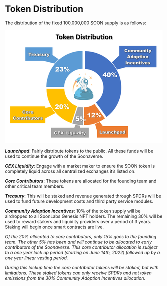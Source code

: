 # Token Distribution

The distribution of the fixed 100,000,000 SOON supply is as follows:

![](<../.gitbook/assets/image (22).png>)

_**Launchpad**_: Fairly distribute tokens to the public. All these funds will be used to continue the growth of the Soonaverse.

_**CEX Liquidity**_: Engage with a market maker to ensure the SOON token is completely liquid across all centralized exchanges it’s listed on.

_**Core Contributors**_: These tokens are allocated for the founding team and other critical team members.

_**Treasury**_: This will be staked and revenue generated through SPDRs will be used to fund future development costs and third party service modules.

_**Community Adoption Incentives**_: 10% of the token supply will be airdropped to all SoonLabs Genesis NFT holders. The remaining 30% will be used to reward stakers and liquidity providers over a period of 3 years. Staking will begin once smart contracts are live.



_Of the 20% allocated to core contributors, only 15% goes to the founding team. The other 5% has been and will continue to be allocated to early contributors of the Soonaverse. This core contributor allocation is subject to a one year lock up period (starting on June 14th, 2022) followed up by a one year linear vesting period._

_During this lockup time the core contributor tokens will be staked, but with limitations. These staked tokens can only receive SPDRs and not token emissions from the 30% Community Adoption Incentives allocation._
